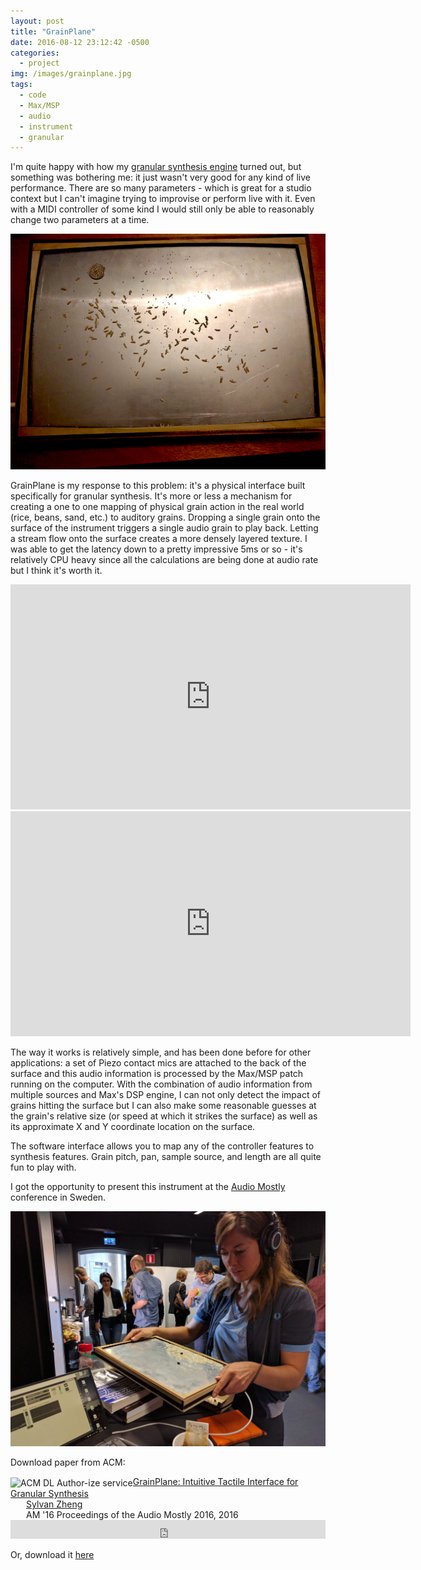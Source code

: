 ```yaml
---
layout: post
title: "GrainPlane"
date: 2016-08-12 23:12:42 -0500
categories:
  - project
img: /images/grainplane.jpg
tags:
  - code
  - Max/MSP
  - audio
  - instrument
  - granular
---
```


I'm quite happy with how my [granular synthesis engine](/project/2016/01/01/granular4.html) turned out, but something was bothering me: it just wasn't very good for any kind of live performance. There are so many parameters - which is great for a studio context but I can't imagine trying to improvise or perform live with it. Even with a MIDI controller of some kind I would still only be able to reasonably change two parameters at a time.

  <p><img src='/images/grainplane.jpg'></p>

GrainPlane is my response to this problem: it's a physical interface built specifically for granular synthesis. It's more or less a mechanism for creating a one to one mapping of physical grain action in the real world (rice, beans, sand, etc.) to auditory grains. Dropping a single grain onto the surface of the instrument triggers a single audio grain to play back. Letting a stream flow onto the surface creates a more densely layered texture. I was able to get the latency down to a pretty impressive 5ms or so - it's relatively CPU heavy since all the calculations are being done at audio rate but I think it's worth it.

<iframe src="https://player.vimeo.com/video/198137599" width="640" height="360" frameborder="0" webkitallowfullscreen mozallowfullscreen allowfullscreen></iframe>

<iframe src="https://player.vimeo.com/video/198137561" width="640" height="360" frameborder="0" webkitallowfullscreen mozallowfullscreen allowfullscreen></iframe>

The way it works is relatively simple, and has been done before for other applications: a set of Piezo contact mics are attached to the back of the surface and this audio information is processed by the Max/MSP patch running on the computer. With the combination of audio information from multiple sources and Max's DSP engine, I can not only detect the impact of grains hitting the surface but I can also make some reasonable guesses at the grain's relative size (or speed at which it strikes the surface) as well as its approximate X and Y coordinate location on the surface.

The software interface allows you to map any of the controller features to synthesis features. Grain pitch, pan, sample source, and length are all quite fun to play with.

I got the opportunity to present this instrument at the [Audio Mostly](http://audiomostly.com/) conference in Sweden.

<p><img src='/images/audiomostly.jpg'></p>

Download paper from ACM:

<div class="acmdlitem" id="item2986419"><img src="http://dl.acm.org/images/oa.gif" width="25" height="25" border="0" alt="ACM DL Author-ize service" style="vertical-align:middle"/><a href="http://dl.acm.org/authorize?N27128" title="GrainPlane: Intuitive Tactile Interface for Granular Synthesis">GrainPlane: Intuitive Tactile Interface for Granular Synthesis</a><div style="margin-left:25px"><a href="http://dl.acm.org/author_page.cfm?id=99659085726" >Sylvan Zheng</a><br />AM '16 Proceedings of the Audio Mostly 2016, 2016</div></div>
<div class="acmdlstat" id ="stats2986419"><iframe src="http://dl.acm.org/authorizestats?N27128" width="100%" height="30" scrolling="no" frameborder="0">frames are not supported</iframe></div>

Or, download it [here](/docs/grainplane.pdf)
